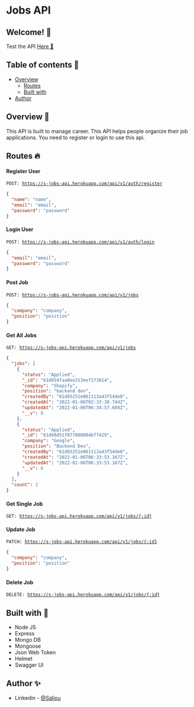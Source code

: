 # Jobs API

## Welcome! 👋

Test the API [Here 👋](https://s-jobs-api.herokuapp.com/api-docs/)

## Table of contents 🙂

- [Overview](#overview)
  - [Routes](#routes)
  - [Built with](#built-with)
- [Author](#author)

## Overview 🍡

This API is built to manage career. This API helps people organize their job applications. You need to register or login to use this api.

## Routes 🔥

#### Register User

<code>POST: https://s-jobs-api.herokuapp.com/api/v1/auth/register</code>

```json
{
  "name": "name",
  "email": "email",
  "password": "password"
}
```

#### Login User

<code>POST: https://s-jobs-api.herokuapp.com/api/v1/auth/login</code>

```json
{
  "email": "email",
  "password": "password"
}
```

#### Post Job

<code>POST: https://s-jobs-api.herokuapp.com/api/v1/jobs</code>

```json
{
  "company": "company",
  "position": "position"
}
```

#### Get All Jobs

<code>GET: https://s-jobs-api.herokuapp.com/api/v1/jobs</code>

```json
{
  "jobs": [
    {
      "status": "Applied",
      "_id": "61d654faa0ee313eef273814",
      "company": "Shopify",
      "position": "backend dev",
      "createdBy": "61d65251e061113a43f54de0",
      "createdAt": "2022-01-06T02:33:30.744Z",
      "updatedAt": "2022-01-06T06:34:57.604Z",
      "__v": 0
    },
    {
      "status": "Applied",
      "_id": "61d68d51f077880004bff429",
      "company": "Google",
      "position": "Backend Dev",
      "createdBy": "61d65251e061113a43f54de0",
      "createdAt": "2022-01-06T06:33:53.167Z",
      "updatedAt": "2022-01-06T06:33:53.167Z",
      "__v": 0
    }
  ],
  "count": 2
}
```

#### Get Single Job

<code>GET: https://s-jobs-api.herokuapp.com/api/v1/jobs/{:id}</code>

#### Update Job

<code>PATCH: https://s-jobs-api.herokuapp.com/api/v1/jobs/{:id}</code>

```json
{
  "company": "company",
  "position": "position"
}
```

#### Delete Job

<code>DELETE: https://s-jobs-api.herokuapp.com/api/v1/jobs/{:id}</code>

## Built with 🧰

- Node JS
- Express
- Mongo DB
- Mongoose
- Json Web Token
- Helmet
- Swagger UI

## Author ✨

- Linkedin - [@Saliou](https://saliou1920.github.io/Images-Gallery/)
